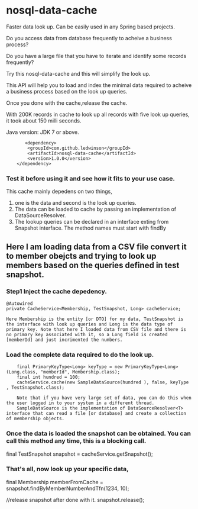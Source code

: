 # nosql-data-cache
Faster data look up. Can be easily used in any Spring based projects.

Do you access data from  database frequently to acheive a business process?

Do you have a large file that you have to iterate and identify some records frequently?

Try this nosql-data-cache and this will simplify the look up.

This API will help you to load and index the minimal data required to acheive a business process based on the look up queries.  

Once you done with the cache,release the cache. 

With 200K records in cache to look up all records with five look up queries, it took about 150 milli seconds.

Java version: JDK 7 or above.

           <dependency>
			<groupId>com.github.ledwinson</groupId>
			<artifactId>nosql-data-cache</artifactId>
			<version>1.0.0</version>
		</dependency>

### Test it before using it and see how it fits to your use case.
  This cache mainly depedens on two things, 
  1) one is the data and second is the look up queries.   
  2) The data can be loaded to cache by passing an implementation of DataSourceResolver<T>.  
  3) The lookup queries can be declared in an interface exting from Snapshot interface. The method names must start with findBy

## Here I am loading data from a CSV file convert it to member obejcts and trying to look up members based on the queries defined in test snapshot.

### Step1 Inject the cache depedency.

    @Autowired
    private CacheService<Membership, TestSnapshot, Long> cacheService;
    
    Here Membership is the entity [or DTO] for my data, TestSnapshot is the interface with look up queries and Long is the data type of primary key. Note that here I loaded data from CSV file and there is no primary key associated with it, so a Long field is created [memberId] and just incrimented the numbers.
    
###  Load the complete data required to do the look up.
        final PrimaryKeyType<Long> keyType = new PrimaryKeyType<Long>(Long.class, "memberId", Membership.class);
        final int hundred = 100;
        cacheService.cache(new SampleDataSource(hundred ), false, keyType , TestSnapshot.class);
        
        Note that if you have very large set of data, you can do this when the user logged in to your system in a different thread.
        SampleDataSource is the implementation of DataSourceResolver<T> interface that can read a file [or database] and create a collection of membership objects. 
    
### Once the data is loaded the snapshot can be obtained. You can call this method any time, this is a blocking call.
final TestSnapshot snapshot = cacheService.getSnapshot();

### That's all, now look up your specific data,
final Membership memberFromCache = snapshot.findByMemberNumberAndTfn(1234, 10);

 //release snapshot after done with it.
 snapshot.release();

